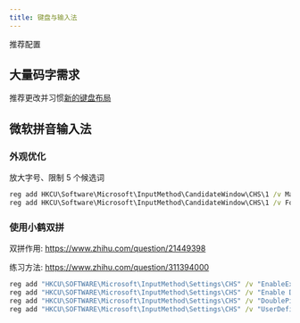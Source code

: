 ```yaml
---
title: 键盘与输入法
---
```


推荐配置

## 大量码字需求

推荐更改并习惯<a href="/docs/dev/keymap#windows" target="_blank">新的键盘布局</a>

## 微软拼音输入法

### 外观优化

放大字号、限制 5 个候选词

```bat
reg add HKCU\Software\Microsoft\InputMethod\CandidateWindow\CHS\1 /v MaxCandidates /t REG_DWORD /d 5 /f
reg add HKCU\Software\Microsoft\InputMethod\CandidateWindow\CHS\1 /v FontStyleTSF3 /t REG_SZ /d "22.00pt;Regular;;Microsoft YaHei UI" /f

```

### 使用小鹤双拼

双拼作用: https://www.zhihu.com/question/21449398

练习方法: https://www.zhihu.com/question/311394000

```bat
reg add "HKCU\SOFTWARE\Microsoft\InputMethod\Settings\CHS" /v "EnableExtraDomainType" /t REG_DWORD /f /d 1
reg add "HKCU\SOFTWARE\Microsoft\InputMethod\Settings\CHS" /v "Enable Double Pinyin" /t REG_DWORD /f /d 1
reg add "HKCU\SOFTWARE\Microsoft\InputMethod\Settings\CHS" /v "DoublePinyinScheme" /t REG_DWORD /f /d 10
reg add "HKCU\SOFTWARE\Microsoft\InputMethod\Settings\CHS" /v "UserDefinedDoublePinyinScheme0" /t REG_SZ /f /d "小鹤双拼*2*^*iuvdjhcwfg^xmlnpbksqszxkrltvyovt"

```
